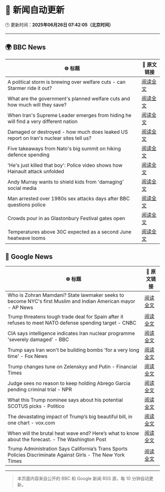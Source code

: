 # 🧠 新闻自动更新

🕒 更新时间：**2025年06月26日 07:42:05（北京时间）**

---

## 🌍 BBC News

| 🌐 标题 | 🔗 原文链接 |
|--------|-------------|
| A political storm is brewing over welfare cuts - can Starmer ride it out? | [阅读全文](https://www.bbc.com/news/articles/cn0z45d641do) |
| What are the government's planned welfare cuts and how much will they save? | [阅读全文](https://www.bbc.com/news/articles/cdjxygjrk9ro) |
| When Iran's Supreme Leader emerges from hiding he will find a very different nation | [阅读全文](https://www.bbc.com/news/articles/c0j4g1ll8yqo) |
| Damaged or destroyed - how much does leaked US report on Iran's nuclear sites tell us? | [阅读全文](https://www.bbc.com/news/articles/cy7nxgzlpllo) |
| Five takeaways from Nato's big summit on hiking defence spending | [阅读全文](https://www.bbc.com/news/articles/cvg8pd2y80go) |
| 'He's just killed that boy': Police video shows how Hainault attack unfolded | [阅读全文](https://www.bbc.com/news/articles/clyx0xkjmmgo) |
| Andy Murray wants to shield kids from 'damaging' social media | [阅读全文](https://www.bbc.com/sport/tennis/articles/cpqn22erd10o) |
| Man arrested over 1980s sex attacks days after BBC questions police | [阅读全文](https://www.bbc.com/news/articles/cpqnly2x8qno) |
| Crowds pour in as Glastonbury Festival gates open | [阅读全文](https://www.bbc.com/news/articles/c23g4vd7p99o) |
| Temperatures above 30C expected as a second June heatwave looms | [阅读全文](https://www.bbc.com/weather/articles/cx2g8vw8v0jo) |

## 📰 Google News

| 🌐 标题 | 🔗 原文链接 |
|--------|-------------|
| Who is Zohran Mamdani? State lawmaker seeks to become NYC's first Muslim and Indian American mayor - AP News | [阅读全文](https://news.google.com/rss/articles/CBMiqAFBVV95cUxQVFR4VEh4dUtaa1JtZWpPT01wcWVncFlhSk1RY2MwYTJ4VkZnaHJhVU50UERYTG85TTZHVUJGOXNJT3FkbDZXZ1JaWWE0WEh4amR1dzhRUEthTUpMa284RXBnamJkeXVJQWF4SlFsdE5kcEwwbmZaSkZ0c08yQ0p3cFRlN1ZRdEJvTi1RTWJqQ2ZWTnJDMFc4Y19MSWRxVERYS2xZWjU4bmQ?oc=5) |
| Trump threatens tough trade deal for Spain after it refuses to meet NATO defense spending target - CNBC | [阅读全文](https://news.google.com/rss/articles/CBMipgFBVV95cUxNOGVnXzVIZk5fZzdudDdZaUFTcXR2Z1d1NjNIUm9OX3BycHY3R3RWa0lFSzllOHdVN2F4MXcxd0gzRExTaTVZQWFSRXE3R1hmMDVKTnVKdzB2cXMxUktHM3Y4NjNWZG11aWdzU2dyLThDbjhQOHdlZjVZU081NlBiN1VWcGpLR2xkbjRMeWtSYUJBNEZEWS1jemF1TEYzZ3U1enJJRGpn0gGrAUFVX3lxTE1YZXhKMHYxYXd6ZGhRbk9zdWdUdF9QNXNhUTdqdE5tWmxIWlM5cXF4QjZvZzhWSFNpVzQ2LUg4cGZ5Y1k1a1FwajZkRDJZek5DV3ZheFprVTFxX3g4TlFPa20xX1dkeHYyOC1wdmhKdkdHamxmTE5nYmJXYTBMbkVVS3JldHFDV2tWMEpJYkQxcVVVdGx3amc3YS1kY1ZaN1E3RW9jTkFMS2dEbw?oc=5) |
| CIA says intelligence indicates Iran nuclear programme 'severely damaged' - BBC | [阅读全文](https://news.google.com/rss/articles/CBMiVEFVX3lxTE85UkhMb2ZYUlhqZkoxRGlCcVBNaU5VbmxuLXZ4Slk0RGpGSUZzOHRGcjlza05fVUwyYW9EdFIxME5LbHNhYUFpUEp5a2RaeHZxOFh6Rw?oc=5) |
| Trump says Iran won't be building bombs 'for a very long time' - Fox News | [阅读全文](https://news.google.com/rss/articles/CBMidkFVX3lxTFBralFUWFFqWEhoS3BuSHNOc09EVEtnRG03bXNPd1ZTSHpPZERPZ1A3SUdHYVdFVXVPa3JFU2J2QjhreGItRnRFSTBVZVdVcHNiTjJOMXdrUzY2bFBmMXAxdngzSHNkVVZyeXFMekpGYmVOcEJ2SnfSAXtBVV95cUxQcDNWeWhwMjFZQnp4cDFwNW5SZXVBVUQydTZlWG5HNVpxUV9OSVM2X0FObUZoZGJsY0c0Q2hNY3RFWVRfTHk3V1lvaDRJOWtGXzBzelZYUHl1ZDRXNjBrX2FDdURWa0dtY29Lb3dLUktqTnJ2MEctOUk0NVk?oc=5) |
| Trump changes tune on Zelenskyy and Putin - Financial Times | [阅读全文](https://news.google.com/rss/articles/CBMicEFVX3lxTFB6X3hGbktTWDFwSEFRQXBSMlc1WTJaU2hReEw3UDNpR01IVTh4R1NTT2RNcExUMUIzSXFORlhOemU1cDBPbVBjQ0tMODFNcW5nT0hHdmVEMWVyRm9aWFNTTmdTd2JIQ1Fmdl9oRTFUSDk?oc=5) |
| Judge sees no reason to keep holding Abrego Garcia pending criminal trial - NPR | [阅读全文](https://news.google.com/rss/articles/CBMigwFBVV95cUxObnRNM2RzWllNTjFaWFVXOW1vdU85M1lwS240cGl3VWFIM1pyX0tnaWRRNlo2anJuQ1pJangxQW5saFR3dkJJUi1NeHJnUV9ReXc3MUhuSEk1cFJPUFZGc1hMbDRqMzZxZHh1eDVCeXJkR2VGeG1TZ2JnTWhUdWRwU3AyRQ?oc=5) |
| What this Trump nominee says about his potential SCOTUS picks - Politico | [阅读全文](https://news.google.com/rss/articles/CBMihgFBVV95cUxQQnZ1NERyMlhoQUJvR2MtdzR0S2RfX0U4cklSTFJBcnhaRDc2Y253Z2xhc2tqUUVvSUpUOTNUQWNKSlJ2RHRBeHNnbGlWc2dvUGkwTG9HU2ZyaWNtM2dZSnZTZ3dYQ3YyV0t1RWJkZW9fY2VyYUZvTjlJeFdMRGh2S0JkRnZqQQ?oc=5) |
| The devastating impact of Trump’s big beautiful bill, in one chart - vox.com | [阅读全文](https://news.google.com/rss/articles/CBMijAFBVV95cUxPdFo1c1dQUzZuRWhJWWxFUG1aSUFUUEI0WE1UYUhja2J0TDhGYlFKOHc2U3llQWRyQ0VNSHBTSy1aMFUzVXVfOHBNNXRZcEZJTGFFZDJraTJtNFNDdE13OXRYVjhkdFVHTlFiTElNOVMzNXhrejFORTVReXl3WmhrR1RlRGRMOFhCdjJESw?oc=5) |
| When will the brutal heat wave end? Here’s what to know about the forecast. - The Washington Post | [阅读全文](https://news.google.com/rss/articles/CBMiiwFBVV95cUxQYWIwSVRYSmFSWFJvZWUwN0NLaGQ4R0NhOGVDVURFQ3pXYWczV2JRb2hIcHJTd2M2U1BQZGp2aDZoNENTRlJNbTYtaFlzVWttQi1sb1lBZHBHOHhiZFJ0c0JqY3VzblRZelhaVlBhSERQUE9ndU5jZTl2Ny1HXzU3SjRvZG9EUC1vRmRj?oc=5) |
| Trump Administration Says California’s Trans Sports Policies Discriminate Against Girls - The New York Times | [阅读全文](https://news.google.com/rss/articles/CBMif0FVX3lxTFBsOEJYWUxFZUw1YXU1Mmk5SmtzelRub2JVY2dEVlBpQ01VSnc4MENqQ3Y3TFNwTjZJSUNDcS1FTWYxRkRSSTZ4b3BDQXNnLTdDeTgzbFZGWnN6XzVFRFVWMzY3R1pldE9VMnNLODF5QzgtbFNObWZUTGYyWjNmNzg?oc=5) |

---
> 本页面内容来自公开的 BBC 和 Google 新闻 RSS 源，每 10 分钟自动更新。